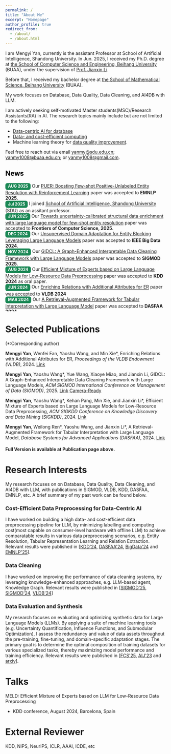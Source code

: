 ```yaml
---
permalink: /
title: "About Me"
excerpt: "Homepage"
author_profile: true
redirect_from: 
  - /about/
  - /about.html
---
```


<link href="bootstrap/css/bootstrap.min.css" rel="stylesheet">
<script src="bootstrap/js/bootstrap.bundle.min.js"></script>
<meta name="viewport" content="width=device-width, initial-scale=1.0">
<style>
    :root {
      font-size: 16px; /* 默认16px，改为18px（所有rem单位会按比例缩放） */
    }
</style>


I am Mengyi Yan, 
currently is the assistant Professor at School of Artificial Intelligence, Shandong University.
In Jun. 2025, I received my Ph.D. degree at [the School of Computer Science and Engineering, Beihang University](https://scse.buaa.edu.cn/) (BUAA), under the supervision of [Prof. Jianxin Li](https://scse.buaa.edu.cn/info/1546/10597.htm).

Before that, I received my bachelor degree at [the School of Mathematical Science, Beihang University](https://math.buaa.edu.cn/) (BUAA).

My work focuses on Database, Data Quality, Data Cleaning, and AI4DB with LLM. 

I am actively seeking self-motivated Master students(MSC)/Research Assistants(RA) in AI. 
The research topics mainly include but are not limited to the following: 
- [Data-centric AI for database](https://arxiv.org/pdf/2505.18458?)
- [Data- and cost-efficient computing](https://arxiv.org/pdf/2506.02153?)
- Machine learning theory for [data quality improvement](https://arxiv.org/pdf/2402.05123).

Feel free to reach out via email yanmy@sdu.edu.cn; yanmy1008@buaa.edu.cn; or yanmy1008@gmail.com.


<h2 style="color: black;">News</h2>
<ul style="list-style-type:disc; padding-left: 0; margin-left: 0;height: 400px;overflow: hidden;overflow-y: scroll;"> 
<li><span style="display: inline-block; padding: 0.35em 0.65em; font-size: 0.9em; font-weight: 700; line-height: 1; color: #fff; text-align: center; white-space: nowrap; vertical-align: baseline; border-radius: 0.375rem; background-color: #198754;">AUG 2025</span> Our  <a href="https://authurlord.github.io/files/Conference/PUER_EMNLP.pdf">PUER: Boosting Few-shot Positive-Unlabeled Entity Resolution with Reinforcement Learning</a> paper was accepted to <b>EMNLP 2025</b>. </li>
<li><span style="display: inline-block; padding: 0.35em 0.65em; font-size: 0.9em; font-weight: 700; line-height: 1; color: #fff; text-align: center; white-space: nowrap; vertical-align: baseline; border-radius: 0.375rem; background-color: #198754;">Jul 2025</span> I joined <a href="https://ai.sdu.edu.cn">School of Artificial Intelligence, Shandong University</a> (SDU) as an assitant professor. </li>
<li><span style="display: inline-block; padding: 0.35em 0.65em; font-size: 0.9em; font-weight: 700; line-height: 1; color: #fff; text-align: center; white-space: nowrap; vertical-align: baseline; border-radius: 0.375rem; background-color: #198754;">JUN 2025</span> Our  <a href="https://authurlord.github.io/files/Journal/FUSER_FCS.pdf">Towards uncertainty-calibrated structural data enrichment with large language model for few-shot entity resolution</a> paper was accepted to <b>Frontiers of Computer Science, 2025</b>. </li>
<li><span style="display: inline-block; padding: 0.35em 0.65em; font-size: 0.9em; font-weight: 700; line-height: 1; color: #fff; text-align: center; white-space: nowrap; vertical-align: baseline; border-radius: 0.375rem; background-color: #198754;">DEC 2024</span> Our  <a href="https://authurlord.github.io/files/Conference/UEADB_BigData.pdf">Unsupervised Domain Adaptation for Entity Blocking Leveraging Large Language Models</a> paper was accepted to <b>IEEE Big Data 2024</b>. </li>
<li><span style="display: inline-block; padding: 0.35em 0.65em; font-size: 0.9em; font-weight: 700; line-height: 1; color: #fff; text-align: center; white-space: nowrap; vertical-align: baseline; border-radius: 0.375rem; background-color: #198754;">NOV 2024</span> Our  <a href="https://authurlord.github.io/files/Conference/GIDCL-SIGMOD25.pdf">GIDCL: A Graph-Enhanced Interpretable Data Cleaning Framework with Large Language Models</a> paper was accepted to <b>SIGMOD 2025</b>. </li>
<li><span style="display: inline-block; padding: 0.35em 0.65em; font-size: 0.9em; font-weight: 700; line-height: 1; color: #fff; text-align: center; white-space: nowrap; vertical-align: baseline; border-radius: 0.375rem; background-color: #198754;">AUG 2024</span> Our  <a href="https://authurlord.github.io/files/Conference/MELD_KDD24.pdf">Efficient Mixture of Experts based on Large Language Models for Low-Resource Data Preprocessing</a> paper was accepted to <b>KDD 2024</b> as oral paper. </li>
<li><span style="display: inline-block; padding: 0.35em 0.65em; font-size: 0.9em; font-weight: 700; line-height: 1; color: #fff; text-align: center; white-space: nowrap; vertical-align: baseline; border-radius: 0.375rem; background-color: #198754;">JUN 2024</span> Our  <a href="https://authurlord.github.io/files/Conference/ENRICH-VLDB24.pdf">Enriching Relations with Additional Attributes for ER</a> paper was accepted to <b>VLDB 2024</b> </li>
<li><span style="display: inline-block; padding: 0.35em 0.65em; font-size: 0.9em; font-weight: 700; line-height: 1; color: #fff; text-align: center; white-space: nowrap; vertical-align: baseline; border-radius: 0.375rem; background-color: #198754;">MAR 2024</span> Our  <a href="https://authurlord.github.io/files/Conference/DASFAA_Camera_Ready.pdf">A Retrieval-Augmented Framework for Tabular Interpretation with Large Language Model</a> paper was accepted to <b>DASFAA 2024</b>.</li>
<li><span style="display: inline-block; padding: 0.35em 0.65em; font-size: 0.9em; font-weight: 700; line-height: 1; color: #fff; text-align: center; white-space: nowrap; vertical-align: baseline; border-radius: 0.375rem; background-color: #198754;">OCT 2023</span> Our  <a href="ttps://authurlord.github.io/files/Conference/SPLIT-SIGMOD24.pdf">Splitting Tuples of Mismatched Entities</a> paper was accepted to <b>SIGMOD 2024</b>.</li>
<li><span style="display: inline-block; padding: 0.35em 0.65em; font-size: 0.9em; font-weight: 700; line-height: 1; color: #fff; text-align: center; white-space: nowrap; vertical-align: baseline; border-radius: 0.375rem; background-color: #198754;">Dec 2021</span> I joined <a href="https://en.sics.ac.cn">Shenzhen Institute of Computing Science</a> (SICS) as a research intern. </li>
</ul>

# Selected Publications
(*:Corresponding author)

**Mengyi Yan**, Wenfei Fan, Yaoshu Wang, and Min Xie*, Enriching Relations with Additional Attributes for ER, *Proceedings of the VLDB Endowment (VLDB)*, 2024. [Link](https://dl.acm.org/doi/10.14778/3681954.3681987)

**Mengyi Yan**, Yaoshu Wang*, Yue Wang, Xiaoye Miao, and Jianxin Li, GIDCL: A Graph-Enhanced Interpretable Data Cleaning Framework with Large Language Models, *ACM SIGMOD International Conference on Management of Data (SIGMOD)*, 2025. [Link](https://github.com/SICS-Fundamental-Research-Center/GIDCL/blob/main/supplementary/GIDCL_Revision_v6_appendix.pdf) [Camera-Ready](https://doi.org/10.1145/3698811)

**Mengyi Yan**, Yaoshu Wang*, Kehan Pang, Min Xie, and Jianxin Li*, Efficient Mixture of Experts based on Large Language Models for Low-Resource Data Preprocessing, *ACM SIGKDD Conference on Knowledge Discovery and Data Mining (SIGKDD)*, 2024. [Link](https://dl.acm.org/doi/10.1145/3637528.3671873)

**Mengyi Yan**, Weilong Ren*, Yaoshu Wang, and Jianxin Li*, A Retrieval-Augmented Framework for Tabular Interpretation with Large Language Model, *Database Systems for Advanced Applications (DASFAA)*, 2024. [Link](https://github.com/SICS-Fundamental-Research-Center/RAFL/blob/master/supplementary/DASFAA_Camera_Ready.pdf)

#### Full Version is available at Publication page above.

# Research Interests
My research focuses on on Database, Data Quality, Data Cleaning, and AI4DB with LLM, with publications in SIGMOD, VLDB, KDD, DASFAA, EMNLP, etc. A brief summary of my past work can be found below.


### Cost-Efficient Data Preprocessing for Data-Centric AI

I have worked on building a high data- and cost-efficient data preprocessing pipeline for LLM, by minimizing labelling and computing cost(most capable on consumer-level hardware with offline LLM) to achieve comparatable results in various data preprocessing scenarios, e.g. Entity Resolution, Tabular Representation Learning and Relation Extraction. Relevant results were published in [[KDD'24](https://authurlord.github.io/files/Conference/MELD_KDD24.pdf), [DASFAA'24](https://authurlord.github.io/files/Conference/DASFAA_Camera_Ready.pdf), [BigData'24](https://authurlord.github.io/files/Conference/UEADB_BigData.pdf) and [EMNLP'25](https://authurlord.github.io/files/Conference/PUER_EMNLP.pdf)].

### Data Cleaning
I have worked on improving the performance of data cleaning systems, by leveraging knowledge-enhanced approaches, e.g. LLM-based agent, Knowledge Graph.  Relevant results were published in [[SIGMOD'25](https://authurlord.github.io/files/Conference/GIDCL-SIGMOD25.pdf), [SIGMOD'24](https://authurlord.github.io/files/Conference/SPLIT-SIGMOD24.pdf), [VLDB'24](https://authurlord.github.io/files/Conference/ENRICH-VLDB24.pdf)]

### Data Evaluation and Synthesis
My research focuses on evaluating and optimizing synthetic data for Large Language Models (LLMs). By applying a suite of machine learning tools (e.g.  Uncertainty Quantification, Influence Functions, and Submodular Optimization), I assess the redundancy and value of data assets throughout the pre-training, fine-tuning, and domain-specific adaptation stages. The primary goal is to determine the optimal composition of training datasets for various specialized tasks, thereby maximizing model performance and training efficiency. Relevant results were published in [[FCS'25](https://authurlord.github.io/files/Journal/FUSER_FCS.pdf), [AIJ'23](https://doi.org/10.1016/j.artint.2023.103886) and [arxiv](https://arxiv.org/pdf/1711.09219)].





<!--
# News
* (2024/11) Our [GPU-Accelerated Graph Cleaning with a Single Machine](https://hsiaoko.github.io/files/paper/miniclean_paper.pdf) paper was accepted to **SIGMOD 2025**.
* (2024/11) Our [A Single Machine System for Querying Big Graphs with PRAM](https://hsiaoko.github.io/files/paper/planar_paper.pdf) paper was accepted to **VLDB 2025**.
* (2024/10) Our [Deep Learning Service for Efficient Data Distribution Aware Sorting](https://hsiaoko.github.io/files/paper/NN-sort_paper.pdf) paper was accepted to **BigData 2024**.
* (2024/10) Our [HyperBlocker: Accelerating Rule-based Blocking in Entity Resolution using GPUs](https://hsiaoko.github.io/files/paper/HyperBlocker_full_paper.pdf) paper was accepted to **VLDB 2025**.
* (2023/04) Our [MiniGraph: Querying Big Graphs with a Single Machine](https://hsiaoko.github.io/files/paper/MiniGraph_full_paper.pdf) paper was accepted to **VLDB 2023**.
* (2022/02) Our [Deep and Collective Entity Resolution in Parallel](https://hsiaoko.github.io/files/paper/PER_paper.pdf) paper was accepted to **ICDE 2022**.
* (2021/09) I joined [Shenzhen Institute of Computing Science](https://en.sics.ac.cn) (SICS) as a research intern.
* (2021/07) Our [DLB: Deep Learning Based Load Balancing](https://hsiaoko.github.io/files/paper/DLB_paper.pdf) paper was accepted to **CLOUD 2021**.
* 
# Talks
* "MiniGraph: Querying Big Graphs with a Single Machine"
  * Great Bay Area Digital Tech Workshop, June 2023
  * VLDB conference, September 2023
* "DLB: Deep Learning Based Load Balancing"
  * IEEE CLOUD conference, September 2021


# Professional Services


<br/><br/>
-->
# Talks
MELD: Efficient Mixture of Experts based on LLM for Low-Resource Data Preprocessing
  * KDD conference, August 2024, Barcelona, Spain


# External Reviewer
KDD, NIPS, NeurIPS, ICLR, AAAI, ICDE, etc

<script type='text/javascript' id='mapmyvisitors' src='https://mapmyvisitors.com/map.js?cl=ffffff&w=100&t=n&d=IIeiKN1u2zOsBZQW8arVO6mxmIYr2RYzS4qPg0B1Yvs'></script>
